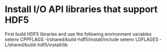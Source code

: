 # Install I/O API libraries that support HDF5

First build HDF5 libraries and use the following environment variables
setenv CPPFLAGS -I/shared/build-hdf5/install/include
setenv LDFLAGES -L/shared/build-hdf5/install/lib


